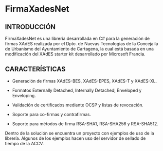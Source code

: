 FirmaXadesNet
=============

INTRODUCCIÓN
-------------
FirmaXadesNet es una librería desarrollada en C# para la generación de firmas XAdES realizada por el Dpto. de Nuevas Tecnologías de la Concejalía de Urbanismo del Ayuntamiento de Cartagena, la cual está basada en una modificación del XAdES starter kit desarrollado por Microsoft Francia.


CARACTERÍSTICAS
---------------

- Generación de firmas XAdES-BES, XAdES-EPES, XAdES-T y XAdES-XL.

- Formatos Externally Detached, Internally Detached, Enveloped y Enveloping.

- Validación de certificados mediante OCSP y listas de revocación.

- Soporte para co-firmas y contrafirmas.

- Soporte para métodos de firma RSA-SHA1, RSA-SHA256 y RSA-SHA512.

Dentro de la solución se encuentra un proyecto con ejemplos de uso de la librería. Algunos de los ejemplos hacen uso del servidor de sellado de tiempo de la ACCV.